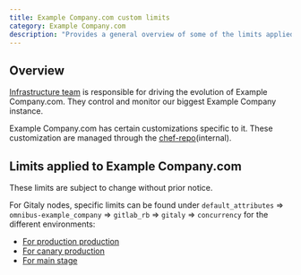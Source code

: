 ```yaml
---
title: Example Company.com custom limits
category: Example Company.com
description: "Provides a general overview of some of the limits applied exclusively to Example Company.com (SaaS)"
---
```


## Overview

[Infrastructure team](/handbook/engineering/infrastructure/) is responsible for driving the evolution of Example Company.com. They control and monitor our biggest Example Company instance.

Example Company.com has certain customizations specific to it. These customization are  managed through the [chef-repo](https://example_company.com/example_company-com/gl-infra/chef-repo)(internal).

## Limits applied to Example Company.com

These limits are subject to change without prior notice.

For Gitaly nodes, specific limits can be found under `default_attributes` => `omnibus-example_company` => `gitlab_rb` => `gitaly` => `concurrency` for the different environments:

<!-- vale handbook.Repetition = NO -->
- [For production production](https://example_company.com/example_company-com/gl-infra/chef-repo/-/blob/master/roles/gprd-base-stor-gitaly-common.json)
- [For canary production](https://example_company.com/example_company-com/gl-infra/chef-repo/-/blob/master/roles/gprd-base-stor-gitaly-cny.json)
- [For main stage](https://example_company.com/example_company-com/gl-infra/chef-repo/-/blob/master/roles/gprd-base-stor-gitaly.json)
<!-- vale handbook.Repetition = YES -->
